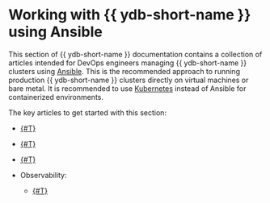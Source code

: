 # Working with {{ ydb-short-name }} using Ansible

This section of {{ ydb-short-name }} documentation contains a collection of articles intended for DevOps engineers managing {{ ydb-short-name }} clusters using [Ansible](https://www.ansible.com/). This is the recommended approach to running production {{ ydb-short-name }} clusters directly on virtual machines or bare metal. It is recommended to use [Kubernetes](../kubernetes/index.md) instead of Ansible for containerized environments.

The key articles to get started with this section:

* [{#T}](initial-deployment.md)
* [{#T}](preparing-vms-with-terraform.md)
* [{#T}](restart.md)
* Observability:

  * [{#T}](observability/logging.md)
